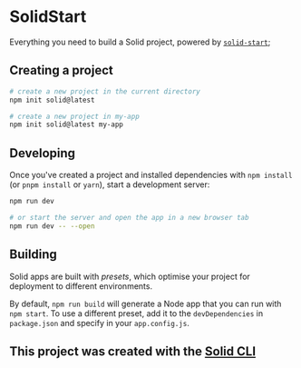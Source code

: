 # SolidStart

Everything you need to build a Solid project, powered by [`solid-start`](https://start.solidjs.com);

## Creating a project

```bash
# create a new project in the current directory
npm init solid@latest

# create a new project in my-app
npm init solid@latest my-app
```

## Developing

Once you've created a project and installed dependencies with `npm install` (or `pnpm install` or
`yarn`), start a development server:

```bash
npm run dev

# or start the server and open the app in a new browser tab
npm run dev -- --open
```

## Building

Solid apps are built with _presets_, which optimise your project for deployment to different
environments.

By default, `npm run build` will generate a Node app that you can run with `npm start`. To use a
different preset, add it to the `devDependencies` in `package.json` and specify in your
`app.config.js`.

## This project was created with the [Solid CLI](https://solid-cli.netlify.app)
